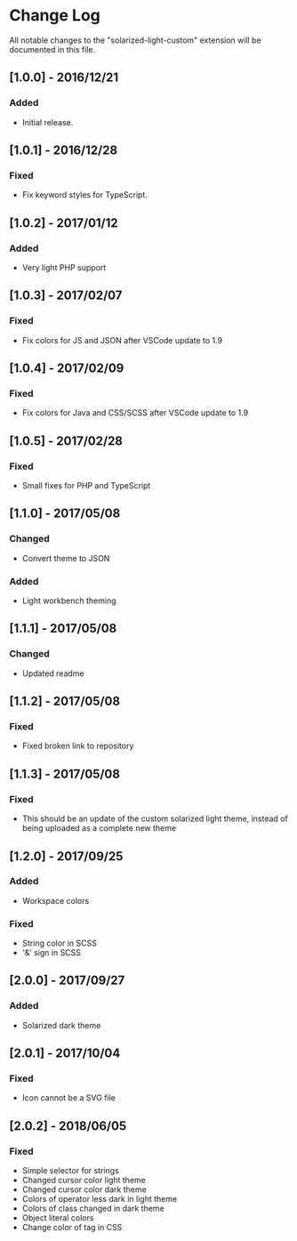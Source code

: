 # Change Log
All notable changes to the "solarized-light-custom" extension will be documented in this file.

<!--Check [Keep a Changelog](http://keepachangelog.com/) for recommendations on how to structure this file.-->

## [1.0.0] - 2016/12/21
### Added
- Initial release.

## [1.0.1] - 2016/12/28
### Fixed
- Fix keyword styles for TypeScript.

## [1.0.2] - 2017/01/12
### Added
- Very light PHP support

## [1.0.3] - 2017/02/07
### Fixed
- Fix colors for JS and JSON after VSCode update to 1.9

## [1.0.4] - 2017/02/09
### Fixed
- Fix colors for Java and CSS/SCSS after VSCode update to 1.9

## [1.0.5] - 2017/02/28
### Fixed
- Small fixes for PHP and TypeScript

## [1.1.0] - 2017/05/08
### Changed
- Convert theme to JSON
### Added
- Light workbench theming

## [1.1.1] - 2017/05/08
### Changed
- Updated readme

## [1.1.2] - 2017/05/08
### Fixed
- Fixed broken link to repository

## [1.1.3] - 2017/05/08
### Fixed
- This should be an update of the custom solarized light theme, instead of being uploaded as a complete new theme

## [1.2.0] - 2017/09/25
### Added
- Workspace colors
### Fixed
- String color in SCSS
- '&' sign in SCSS

## [2.0.0] - 2017/09/27
### Added
- Solarized dark theme

## [2.0.1] - 2017/10/04
### Fixed
- Icon cannot be a SVG file

## [2.0.2] - 2018/06/05
### Fixed
- Simple selector for strings
- Changed cursor color light theme
- Changed cursor color dark theme
- Colors of operator less dark in light theme
- Colors of class changed in dark theme
- Object literal colors
- Change color of tag in CSS

